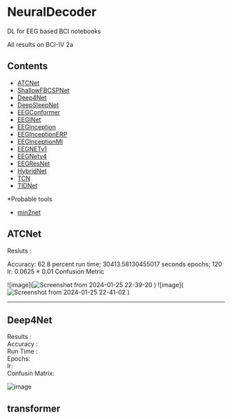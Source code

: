 # NeuralDecoder
DL for EEG based BCI notebooks  

All results on BCI-IV 2a
## Contents
- [ATCNet](#ATCNet)
- [ShallowFBCSPNet](#ShallowFBCSPNet)
- [Deep4Net](#Deep4Net)
- [DeepSleepNet](#DeepSleepNet)
- [EEGConformer](#EEGConformer)
- [EEGINet](#EEGINet)
- [EEGInception](EEGInception)
- [EEGInceptionERP](EEGInceptionMI)
- [EEGInceptionMI](EEGInceptionMI)
- [EEGNETv1](EEGNETv1)
- [EEGNetv4](EEGNetv4)
- [EEGResNet](EEGResNet)
- [HybridNet](HybridNet)
- [TCN](TCN)
- [TIDNet](TIDNet)

*Probable tools
- [min2net](https://min2net.github.io/)
## ATCNet
Resluts :

Accuracy:  62.8 percent
run time;  30413.58130455017 seconds
epochs;  120
lr:    0.0625 * 0.01
Confusion Metric    

![image](![Screenshot from 2024-01-25 22-39-20](https://github.com/Deepak-Mewada/NeuralDecoder/assets/127352637/a5f0e3df-c802-41e9-95b2-b7cd4789d54d)
)
![image](![Screenshot from 2024-01-25 22-41-02](https://github.com/Deepak-Mewada/NeuralDecoder/assets/127352637/2650d6ee-0360-43a3-a046-8102f9e31293)
)

--------------------------------------------------------------------------
## Deep4Net
Results :  
Accuracy :  
Run Time :  
Epochs:  
lr:  
Confusin Matrix:  

![image](![Deep4Convnet](https://github.com/Deepak-Mewada/NeuralDecoder/assets/127352637/fcf7f20e-870a-427c-9041-bc56c63284a2)
)



## transformer

##


